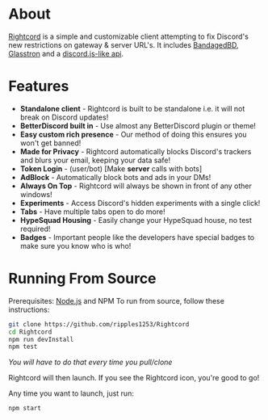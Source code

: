# About

[Rightcord](https://github.com/ripples1253/Rightcord) is a simple and customizable client attempting to fix Discord's new restrictions on gateway & server URL's.
It includes [BandagedBD](https://github.com/rauenzi/BetterDiscordApp), [Glasstron](https://github.com/AryToNeX/Glasstron) and a [discord.js-like api](https://github.com/ripples1253/Rightcord/tree/master/DiscordJS).

# Features

* **Standalone client** - Rightcord is built to be standalone i.e. it will not break on Discord updates!
* **BetterDiscord built in** - Use almost any BetterDiscord plugin or theme!
* **Easy custom rich presence** - Our method of doing this ensures you won't get banned!
* **Made for Privacy** - Rightcord automatically blocks Discord's trackers and blurs your email, keeping your data safe!
* **Token Login** - (user/bot) [Make **server** calls with bots]
* **AdBlock** - Automatically block bots and ads in your DMs!
* **Always On Top** - Rightcord will always be shown in front of any other windows!
* **Experiments** - Access Discord's hidden experiments with a single click!
* **Tabs** - Have multiple tabs open to do more!
* **HypeSquad Housing** - Easily change your HypeSquad house, no test required!
* **Badges** - Important people like the developers have special badges to make sure you know who is who!

# Running From Source

Prerequisites: [Node.js](https://nodejs.org/en/) and NPM
To run from source, follow these instructions:

```bash
git clone https://github.com/ripples1253/Rightcord
cd Rightcord
npm run devInstall
npm test
```

*You will have to do that every time you pull/clone*

Rightcord will then launch. If you see the Rightcord icon, you're good to go! 

Any time you want to launch, just run:

```bash
npm start
```
